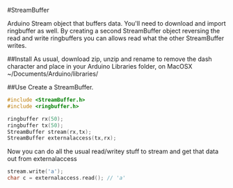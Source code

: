 #StreamBuffer

Arduino Stream object that buffers data. You'll need to download and import ringbuffer as well. By creating a second StreamBuffer object reversing the read and write ringbuffers you can allows read what the other StreamBuffer writes.

##Install
As usual, download zip, unzip and rename to remove the dash character and place in your Arduino Libraries folder, on MacOSX ~/Documents/Arduino/libraries/

##Use
Create a StreamBuffer.
```cpp
#include <StreamBuffer.h>
#include <ringbuffer.h>

ringbuffer rx(50);
ringbuffer tx(50);
StreamBuffer stream(rx,tx);
StreamBuffer externalaccess(tx,rx);
```

Now you can do all the usual read/writey stuff to stream and get that data out from externalaccess
```cpp
stream.write('a');
char c = externalaccess.read(); // 'a'
```
